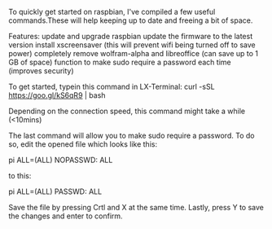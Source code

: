 To quickly get started on raspbian, I've compiled a few useful commands.These will help keeping up to date and freeing a bit of space.

Features:
update and upgrade raspbian
update the firmware to the latest version
install xscreensaver (this will prevent wifi being turned off to save power)
completely remove wolfram-alpha and libreoffice (can save up to 1 GB of space)
function to make sudo require a password each time (improves security)

To get started, typein this command in LX-Terminal:
curl -sSL https://goo.gl/kS6qR9 | bash

Depending on the connection speed, this command might take a while (<10mins)

The last command will allow you to make sudo require a password. To do so, edit the opened file which looks like this:

pi ALL=(ALL) NOPASSWD: ALL

to this:

pi ALL=(ALL) PASSWD: ALL

Save the file by pressing Crtl and X at the same time. Lastly, press Y to save the changes and enter to confirm.
